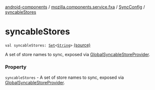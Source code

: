 [android-components](../../index.md) / [mozilla.components.service.fxa](../index.md) / [SyncConfig](index.md) / [syncableStores](./syncable-stores.md)

# syncableStores

`val syncableStores: `[`Set`](https://kotlinlang.org/api/latest/jvm/stdlib/kotlin.collections/-set/index.html)`<`[`String`](https://kotlinlang.org/api/latest/jvm/stdlib/kotlin/-string/index.html)`>` [(source)](https://github.com/mozilla-mobile/android-components/blob/master/components/service/firefox-accounts/src/main/java/mozilla/components/service/fxa/Config.kt#L41)

A set of store names to sync, exposed via [GlobalSyncableStoreProvider](../../mozilla.components.service.fxa.sync/-global-syncable-store-provider/index.md).

### Property

`syncableStores` - A set of store names to sync, exposed via [GlobalSyncableStoreProvider](../../mozilla.components.service.fxa.sync/-global-syncable-store-provider/index.md).